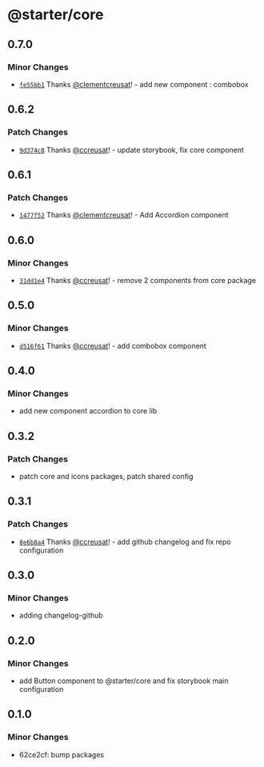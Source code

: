 # @starter/core

## 0.7.0

### Minor Changes

- [`fe55bb1`](https://github.com/ccreusat/starter-monorepo-turborepo-vite/commit/fe55bb1938e4fa6b92f48522781e5db6ad00ed0c) Thanks [@clementcreusat](https://github.com/clementcreusat)! - add new component : combobox

## 0.6.2

### Patch Changes

- [`9d374c8`](https://github.com/ccreusat/starter-monorepo-turborepo-vite/commit/9d374c84a2680ec3a7dff2a8e87a403ffa6d7626) Thanks [@ccreusat](https://github.com/ccreusat)! - update storybook, fix core component

## 0.6.1

### Patch Changes

- [`1477f52`](https://github.com/ccreusat/starter-monorepo-turborepo-vite/commit/1477f522fb0bf3d9a5966d8ea8fe7dd476567486) Thanks [@clementcreusat](https://github.com/clementcreusat)! - Add Accordion component

## 0.6.0

### Minor Changes

- [`31dd1e4`](https://github.com/ccreusat/starter-monorepo-turborepo-vite/commit/31dd1e4011eec75e9bfcbc4e9fa41c3cde9b1090) Thanks [@ccreusat](https://github.com/ccreusat)! - remove 2 components from core package

## 0.5.0

### Minor Changes

- [`d516f61`](https://github.com/ccreusat/starter-monorepo-turborepo-vite/commit/d516f61f69baf6d271b527728d39b7cc348939a1) Thanks [@ccreusat](https://github.com/ccreusat)! - add combobox component

## 0.4.0

### Minor Changes

- add new component accordion to core lib

## 0.3.2

### Patch Changes

- patch core and icons packages, patch shared config

## 0.3.1

### Patch Changes

- [`8e6b8a4`](https://github.com/ccreusat/starter-monorepo-turborepo-vite/commit/8e6b8a453a3fcab269c52464a321d949d177bf4d) Thanks [@ccreusat](https://github.com/ccreusat)! - add github changelog and fix repo configuration

## 0.3.0

### Minor Changes

- adding changelog-github

## 0.2.0

### Minor Changes

- add Button component to @starter/core and fix storybook main configuration

## 0.1.0

### Minor Changes

- 62ce2cf: bump packages
